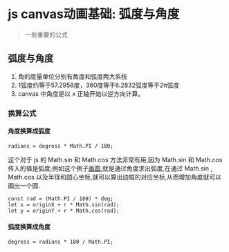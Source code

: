 
# js canvas动画基础: 弧度与角度
> 一些重要的公式

## 弧度与角度
1. 角的度量单位分别有角度和弧度两大系统
2. 1弧度约等于57.2958度，360度等于6.2832弧度等于2π弧度
3. canvas 中角度是以 x 正轴开始以逆方向计算。

### 换算公式
#### 角度换算成弧度

```
radians = degress * Math.PI / 180;
```

这个对于 js 的 Math.sin 和 Math.cos 方法非常有用,因为 Math.sin 和 Math.cos 传入的值是弧度;例如这个例子[画圆](http://demo.tomz.club/circle),就是通过角度求出弧度,在通过 Math.sin , Math.cos 以及半径和圆心坐标,就可以算出边框的对应坐标,从而增加角度就可以画出一个圆.

```
const rad = (Math.PI / 180) * deg;
let x = originX + r * Math.sin(rad);
let y = originY + r * Math.cos(rad);
```

#### 弧度换算成角度

```
degress = radians * 180 / Math.PI;
```
